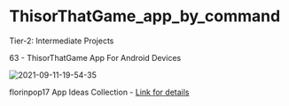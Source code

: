 # ThisorThatGame_app_by_command

Tier-2: Intermediate Projects

63 - ThisorThatGame App For Android Devices

![2021-09-11-19-54-35](https://user-images.githubusercontent.com/50905347/132955378-c880b7d4-5513-41b3-a900-bf59ce5e30ce.gif)

florinpop17 App Ideas Collection - [Link for details](https://github.com/florinpop17/app-ideas)
